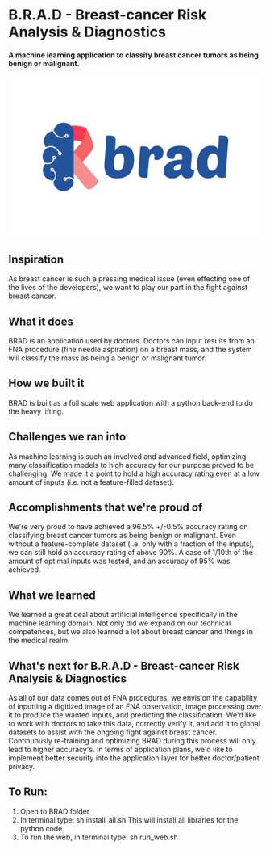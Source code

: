 <h1>B.R.A.D - Breast-cancer Risk Analysis & Diagnostics</h1>

<h4>A machine learning application to classify breast cancer tumors as being benign or malignant.<h4>

<img src="./artwork/brad_full.png" alt="brad logo">

## Inspiration

As breast cancer is such a pressing medical issue (even effecting one of the lives of the developers), we want to play our part in the fight against breast cancer.

## What it does

BRAD is an application used by doctors. Doctors can input results from an FNA procedure (fine needle aspiration) on a breast mass, and the system will classify the mass as being a benign or malignant tumor. 

## How we built it

BRAD is built as a full scale web application with a python back-end to do the heavy lifting.

## Challenges we ran into

As machine learning is such an involved and advanced field, optimizing many classification models to high accuracy for our purpose proved to be challenging. We made it a point to hold a high accuracy rating even at a low amount of inputs (i.e. not a feature-filled dataset).

## Accomplishments that we're proud of

We're very proud to have achieved a 96.5% +/-0.5% accuracy rating on classifying breast cancer tumors as being benign or malignant. Even without a feature-complete dataset (i.e. only with a fraction of the inputs), we can still hold an accuracy rating of above 90%. A case of 1/10th of the amount of optimal inputs was tested, and an accuracy of 95% was achieved.

## What we learned

We learned a great deal about artificial intelligence specifically in the machine learning domain. Not only did we expand on our technical competences, but we also learned a lot about breast cancer and things in the medical realm.

## What's next for B.R.A.D - Breast-cancer Risk Analysis & Diagnostics

As all of our data comes out of FNA procedures, we envision the capability of inputting a digitized image of an FNA observation, image processing over it to produce the wanted inputs, and predicting the classification. We'd like to work with doctors to take this data, correctly verify it, and add it to global datasets to assist with the ongoing fight against breast cancer. Continuously re-training and optimizing BRAD during this process will only lead to higher accuracy's. In terms of application plans, we'd like to implement better security into the application layer for better doctor/patient privacy. 

## To Run:

1. Open to BRAD folder
2. In terminal type: sh install_all.sh This will install all libraries for the python code.
3. To run the web, in terminal type: sh run_web.sh
